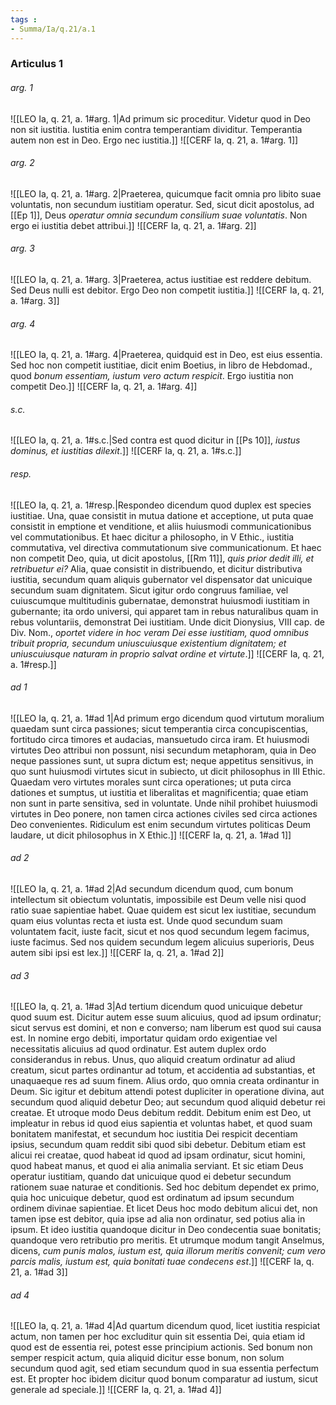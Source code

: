 ```yaml
---
tags : 
- Summa/Ia/q.21/a.1
---
```


### Articulus 1

###### arg. 1
![[LEO Ia, q. 21, a. 1#arg. 1|Ad primum sic proceditur. Videtur quod in Deo non sit iustitia. Iustitia enim contra temperantiam dividitur. Temperantia autem non est in Deo. Ergo nec iustitia.]]
![[CERF Ia, q. 21, a. 1#arg. 1]]

###### arg. 2
![[LEO Ia, q. 21, a. 1#arg. 2|Praeterea, quicumque facit omnia pro libito suae voluntatis, non secundum iustitiam operatur. Sed, sicut dicit apostolus, ad [[Ep 1]], Deus *operatur omnia secundum consilium suae voluntatis*. Non ergo ei iustitia debet attribui.]]
![[CERF Ia, q. 21, a. 1#arg. 2]]

###### arg. 3
![[LEO Ia, q. 21, a. 1#arg. 3|Praeterea, actus iustitiae est reddere debitum. Sed Deus nulli est debitor. Ergo Deo non competit iustitia.]]
![[CERF Ia, q. 21, a. 1#arg. 3]]

###### arg. 4
![[LEO Ia, q. 21, a. 1#arg. 4|Praeterea, quidquid est in Deo, est eius essentia. Sed hoc non competit iustitiae, dicit enim Boetius, in libro de Hebdomad., quod *bonum essentiam, iustum vero actum respicit*. Ergo iustitia non competit Deo.]]
![[CERF Ia, q. 21, a. 1#arg. 4]]

###### s.c.
![[LEO Ia, q. 21, a. 1#s.c.|Sed contra est quod dicitur in [[Ps 10]], *iustus dominus, et iustitias dilexit*.]]
![[CERF Ia, q. 21, a. 1#s.c.]]

###### resp.
![[LEO Ia, q. 21, a. 1#resp.|Respondeo dicendum quod duplex est species iustitiae. Una, quae consistit in mutua datione et acceptione, ut puta quae consistit in emptione et venditione, et aliis huiusmodi communicationibus vel commutationibus. Et haec dicitur a philosopho, in V Ethic., iustitia commutativa, vel directiva commutationum sive communicationum. Et haec non competit Deo, quia, ut dicit apostolus, [[Rm 11]], *quis prior dedit illi, et retribuetur ei?* Alia, quae consistit in distribuendo, et dicitur distributiva iustitia, secundum quam aliquis gubernator vel dispensator dat unicuique secundum suam dignitatem. Sicut igitur ordo congruus familiae, vel cuiuscumque multitudinis gubernatae, demonstrat huiusmodi iustitiam in gubernante; ita ordo universi, qui apparet tam in rebus naturalibus quam in rebus voluntariis, demonstrat Dei iustitiam. Unde dicit Dionysius, VIII cap. de Div. Nom., *oportet videre in hoc veram Dei esse iustitiam, quod omnibus tribuit propria, secundum uniuscuiusque existentium dignitatem; et uniuscuiusque naturam in proprio salvat ordine et virtute*.]]
![[CERF Ia, q. 21, a. 1#resp.]]

###### ad 1
![[LEO Ia, q. 21, a. 1#ad 1|Ad primum ergo dicendum quod virtutum moralium quaedam sunt circa passiones; sicut temperantia circa concupiscentias, fortitudo circa timores et audacias, mansuetudo circa iram. Et huiusmodi virtutes Deo attribui non possunt, nisi secundum metaphoram, quia in Deo neque passiones sunt, ut supra dictum est; neque appetitus sensitivus, in quo sunt huiusmodi virtutes sicut in subiecto, ut dicit philosophus in III Ethic. Quaedam vero virtutes morales sunt circa operationes; ut puta circa dationes et sumptus, ut iustitia et liberalitas et magnificentia; quae etiam non sunt in parte sensitiva, sed in voluntate. Unde nihil prohibet huiusmodi virtutes in Deo ponere, non tamen circa actiones civiles sed circa actiones Deo convenientes. Ridiculum est enim secundum virtutes politicas Deum laudare, ut dicit philosophus in X Ethic.]]
![[CERF Ia, q. 21, a. 1#ad 1]]

###### ad 2
![[LEO Ia, q. 21, a. 1#ad 2|Ad secundum dicendum quod, cum bonum intellectum sit obiectum voluntatis, impossibile est Deum velle nisi quod ratio suae sapientiae habet. Quae quidem est sicut lex iustitiae, secundum quam eius voluntas recta et iusta est. Unde quod secundum suam voluntatem facit, iuste facit, sicut et nos quod secundum legem facimus, iuste facimus. Sed nos quidem secundum legem alicuius superioris, Deus autem sibi ipsi est lex.]]
![[CERF Ia, q. 21, a. 1#ad 2]]

###### ad 3
![[LEO Ia, q. 21, a. 1#ad 3|Ad tertium dicendum quod unicuique debetur quod suum est. Dicitur autem esse suum alicuius, quod ad ipsum ordinatur; sicut servus est domini, et non e converso; nam liberum est quod sui causa est. In nomine ergo debiti, importatur quidam ordo exigentiae vel necessitatis alicuius ad quod ordinatur. Est autem duplex ordo considerandus in rebus. Unus, quo aliquid creatum ordinatur ad aliud creatum, sicut partes ordinantur ad totum, et accidentia ad substantias, et unaquaeque res ad suum finem. Alius ordo, quo omnia creata ordinantur in Deum. Sic igitur et debitum attendi potest dupliciter in operatione divina, aut secundum quod aliquid debetur Deo; aut secundum quod aliquid debetur rei creatae. Et utroque modo Deus debitum reddit. Debitum enim est Deo, ut impleatur in rebus id quod eius sapientia et voluntas habet, et quod suam bonitatem manifestat, et secundum hoc iustitia Dei respicit decentiam ipsius, secundum quam reddit sibi quod sibi debetur. Debitum etiam est alicui rei creatae, quod habeat id quod ad ipsam ordinatur, sicut homini, quod habeat manus, et quod ei alia animalia serviant. Et sic etiam Deus operatur iustitiam, quando dat unicuique quod ei debetur secundum rationem suae naturae et conditionis. Sed hoc debitum dependet ex primo, quia hoc unicuique debetur, quod est ordinatum ad ipsum secundum ordinem divinae sapientiae. Et licet Deus hoc modo debitum alicui det, non tamen ipse est debitor, quia ipse ad alia non ordinatur, sed potius alia in ipsum. Et ideo iustitia quandoque dicitur in Deo condecentia suae bonitatis; quandoque vero retributio pro meritis. Et utrumque modum tangit Anselmus, dicens, *cum punis malos, iustum est, quia illorum meritis convenit; cum vero parcis malis, iustum est, quia bonitati tuae condecens est*.]]
![[CERF Ia, q. 21, a. 1#ad 3]]

###### ad 4
![[LEO Ia, q. 21, a. 1#ad 4|Ad quartum dicendum quod, licet iustitia respiciat actum, non tamen per hoc excluditur quin sit essentia Dei, quia etiam id quod est de essentia rei, potest esse principium actionis. Sed bonum non semper respicit actum, quia aliquid dicitur esse bonum, non solum secundum quod agit, sed etiam secundum quod in sua essentia perfectum est. Et propter hoc ibidem dicitur quod bonum comparatur ad iustum, sicut generale ad speciale.]]
![[CERF Ia, q. 21, a. 1#ad 4]]

